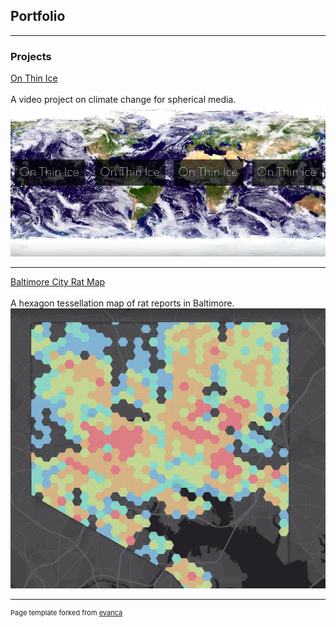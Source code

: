 ## Portfolio

---

### Projects 

[On Thin Ice](/projects/project1.md)
<br><br>
A video project on climate change for spherical media.
<img src="/images/on_thin_ice.png?raw=true"/>

---
[Baltimore City Rat Map](/projects/project2.md)
<br><br>
A hexagon tessellation map of rat reports in Baltimore.
<img src="images/rats_cropped.png?raw=true"/>


---
<p style="font-size:11px">Page template forked from <a href="https://github.com/evanca/quick-portfolio">evanca</a></p>
<!-- Remove above link if you don't want to attibute -->
